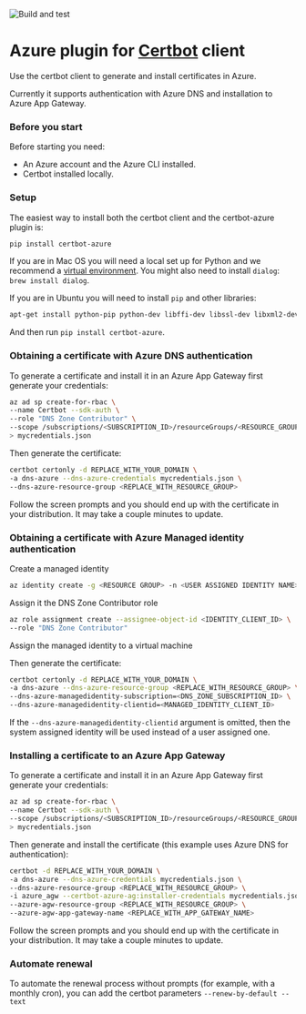 ![Build and test](https://github.com/dlapiduz/certbot-azure/workflows/Build%20and%20test/badge.svg)

# Azure plugin for [Certbot](https://certbot.eff.org/) client

Use the certbot client to generate and install certificates in Azure.

Currently it supports authentication with Azure DNS and installation to Azure App Gateway.

### Before you start

Before starting you need:

- An Azure account and the Azure CLI installed.
- Certbot installed locally.

### Setup

The easiest way to install both the certbot client and the certbot-azure plugin is:

  ```bash
  pip install certbot-azure
  ```

  If you are in Mac OS you will need a local set up for Python and we recommend a [virtual environment](http://docs.python-guide.org/en/latest/dev/virtualenvs/).
  You might also need to install `dialog`: `brew install dialog`.

  If you are in Ubuntu you will need to install `pip` and other libraries:

  ```bash
  apt-get install python-pip python-dev libffi-dev libssl-dev libxml2-dev libxslt1-dev libjpeg8-dev zlib1g-dev dialog
  ```

  And then run `pip install certbot-azure`.


### Obtaining a certificate with Azure DNS authentication

To generate a certificate and install it in an Azure App Gateway first generate your credentials:

```bash
az ad sp create-for-rbac \
--name Certbot --sdk-auth \
--role "DNS Zone Contributor" \
--scope /subscriptions/<SUBSCRIPTION_ID>/resourceGroups/<RESOURCE_GROUP_ID \
> mycredentials.json
```

Then generate the certificate:

```bash
certbot certonly -d REPLACE_WITH_YOUR_DOMAIN \
-a dns-azure --dns-azure-credentials mycredentials.json \
--dns-azure-resource-group <REPLACE_WITH_RESOURCE_GROUP>
```

Follow the screen prompts and you should end up with the certificate in your
distribution. It may take a couple minutes to update.

### Obtaining a certificate with Azure Managed identity authentication

Create a managed identity
```bash
az identity create -g <RESOURCE GROUP> -n <USER ASSIGNED IDENTITY NAME>
```
Assign it the DNS Zone Contributor role
```bash
az role assignment create --assignee-object-id <IDENTITY_CLIENT_ID> \
--role "DNS Zone Contributor" 
```

Assign the managed identity to a virtual machine

Then generate the certificate:

```bash
certbot certonly -d REPLACE_WITH_YOUR_DOMAIN \
-a dns-azure --dns-azure-resource-group <REPLACE_WITH_RESOURCE_GROUP> \
--dns-azure-managedidentity-subscription=<DNS_ZONE_SUBSCRIPTION_ID> \ 
--dns-azure-managedidentity-clientid=<MANAGED_IDENTITY_CLIENT_ID>
```

If the `--dns-azure-managedidentity-clientid` argument is omitted, then the 
system assigned identity will be used instead of a user assigned one.


### Installing a certificate to an Azure App Gateway

To generate a certificate and install it in an Azure App Gateway first generate your credentials:

```bash
az ad sp create-for-rbac \
--name Certbot --sdk-auth \
--scope /subscriptions/<SUBSCRIPTION_ID>/resourceGroups/<RESOURCE_GROUP_ID \
> mycredentials.json
```

Then generate and install the certificate (this example uses Azure DNS for authentication):

```bash
certbot -d REPLACE_WITH_YOUR_DOMAIN \
-a dns-azure --dns-azure-credentials mycredentials.json \
--dns-azure-resource-group <REPLACE_WITH_RESOURCE_GROUP> \
-i azure_agw --certbot-azure-ag:installer-credentials mycredentials.json \
--azure-agw-resource-group <REPLACE_WITH_RESOURCE_GROUP> \
--azure-agw-app-gateway-name <REPLACE_WITH_APP_GATEWAY_NAME>
```

Follow the screen prompts and you should end up with the certificate in your
distribution. It may take a couple minutes to update.

### Automate renewal

To automate the renewal process without prompts (for example, with a monthly cron), you can add the certbot parameters `--renew-by-default --text`
